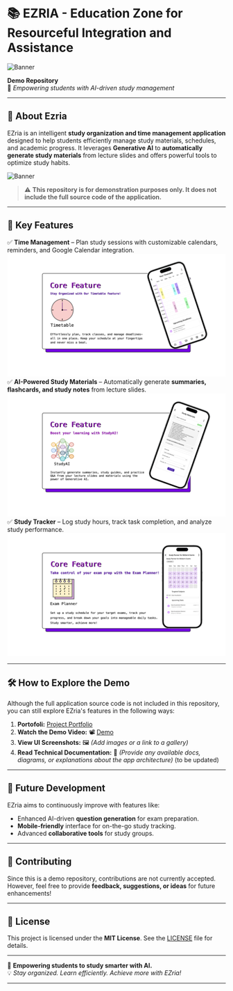 # 📚 EZRIA - Education Zone for Resourceful Integration and Assistance  
![Banner](assets/banner.png) 

**Demo Repository**  
🚀 *Empowering students with AI-driven study management*  

---

## 🌟 About Ezria  
EZria is an intelligent **study organization and time management application** designed to help students efficiently manage study materials, schedules, and academic progress. It leverages **Generative AI** to **automatically generate study materials** from lecture slides and offers powerful tools to optimize study habits.

![Banner](assets/projectprofile.png) 



> ⚠️ **This repository is for demonstration purposes only. It does not include the full source code of the application.**

---

## 🎯 Key Features  
✅ **Time Management** – Plan study sessions with customizable calendars, reminders, and Google Calendar integration.  
![1](assets/feature2.png) 
✅ **AI-Powered Study Materials** – Automatically generate **summaries, flashcards, and study notes** from lecture slides.  
![2](assets/feature3.png)  
✅ **Study Tracker** – Log study hours, track task completion, and analyze study performance.  
![3](assets/feature1.png)

---

## 🛠️ How to Explore the Demo  
Although the full application source code is not included in this repository, you can still explore EZria's features in the following ways:  

1. **Portofoli:** [Project Portfolio](https://seniorproject.sit.kmutt.ac.th/showproject/CS64-RE10)
2. **Watch the Demo Video:** 📽️ [Demo](https://www.youtube.com/watch?v=V-hTpv9-im0)
4. **View UI Screenshots:** 🖼️ *(Add images or a link to a gallery)*  
5. **Read Technical Documentation:** 📄 *(Provide any available docs, diagrams, or explanations about the app architecture)*  (to be updated)

---

## 🚀 Future Development  
EZria aims to continuously improve with features like:  
- Enhanced AI-driven **question generation** for exam preparation.  
- **Mobile-friendly** interface for on-the-go study tracking.  
- Advanced **collaborative tools** for study groups.  

---

## 🤝 Contributing  
Since this is a demo repository, contributions are not currently accepted. However, feel free to provide **feedback, suggestions, or ideas** for future enhancements!  

---

## 📜 License  
This project is licensed under the **MIT License**. See the [LICENSE](LICENSE) file for details.  

---

🌱 **Empowering students to study smarter with AI.**  
💡 *Stay organized. Learn efficiently. Achieve more with EZria!*  

---
